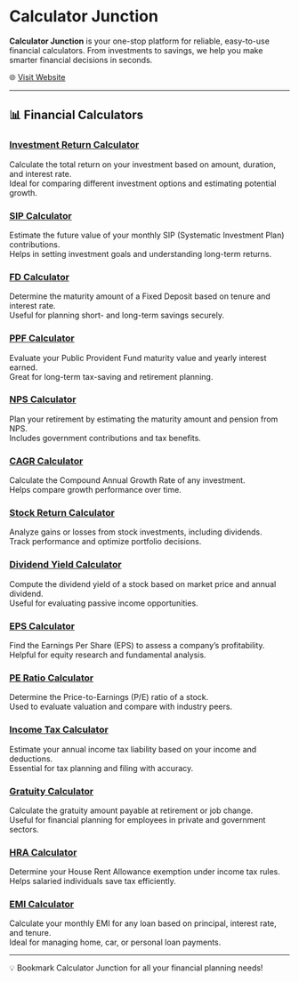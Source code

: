 # Calculator Junction

**Calculator Junction** is your one-stop platform for reliable, easy-to-use financial calculators. From investments to savings, we help you make smarter financial decisions in seconds.

🌐 [Visit Website](https://calculatorjunction.in)

---

## 📊 Financial Calculators

### [Investment Return Calculator](https://calculatorjunction.in/investment-return-calculator)  
Calculate the total return on your investment based on amount, duration, and interest rate.  
Ideal for comparing different investment options and estimating potential growth.

### [SIP Calculator](https://calculatorjunction.in/sip-calculator)  
Estimate the future value of your monthly SIP (Systematic Investment Plan) contributions.  
Helps in setting investment goals and understanding long-term returns.

### [FD Calculator](https://calculatorjunction.in/fd-calculator)  
Determine the maturity amount of a Fixed Deposit based on tenure and interest rate.  
Useful for planning short- and long-term savings securely.

### [PPF Calculator](https://calculatorjunction.in/ppf-calculator)  
Evaluate your Public Provident Fund maturity value and yearly interest earned.  
Great for long-term tax-saving and retirement planning.

### [NPS Calculator](https://calculatorjunction.in/nps-calculator)  
Plan your retirement by estimating the maturity amount and pension from NPS.  
Includes government contributions and tax benefits.

### [CAGR Calculator](https://calculatorjunction.in/cagr-calculator)  
Calculate the Compound Annual Growth Rate of any investment.  
Helps compare growth performance over time.

### [Stock Return Calculator](https://calculatorjunction.in/stock-return-calculator)  
Analyze gains or losses from stock investments, including dividends.  
Track performance and optimize portfolio decisions.

### [Dividend Yield Calculator](https://calculatorjunction.in/dividend-yield-calculator)  
Compute the dividend yield of a stock based on market price and annual dividend.  
Useful for evaluating passive income opportunities.

### [EPS Calculator](https://calculatorjunction.in/eps-calculator)  
Find the Earnings Per Share (EPS) to assess a company’s profitability.  
Helpful for equity research and fundamental analysis.

### [PE Ratio Calculator](https://calculatorjunction.in/pe-ratio-calculator)  
Determine the Price-to-Earnings (P/E) ratio of a stock.  
Used to evaluate valuation and compare with industry peers.

### [Income Tax Calculator](https://calculatorjunction.in/income-tax-calculator)  
Estimate your annual income tax liability based on your income and deductions.  
Essential for tax planning and filing with accuracy.

### [Gratuity Calculator](https://calculatorjunction.in/gratuity-calculator)  
Calculate the gratuity amount payable at retirement or job change.  
Useful for financial planning for employees in private and government sectors.

### [HRA Calculator](https://calculatorjunction.in/hra-calculator)  
Determine your House Rent Allowance exemption under income tax rules.  
Helps salaried individuals save tax efficiently.

### [EMI Calculator](https://calculatorjunction.in/emi-calculator)  
Calculate your monthly EMI for any loan based on principal, interest rate, and tenure.  
Ideal for managing home, car, or personal loan payments.

---

💡 Bookmark Calculator Junction for all your financial planning needs!
